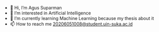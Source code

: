 - 👋 Hi, I’m Agus Suparman
- 👀 I’m interested in Artificial Intelligence
- 🌱 I’m currently learning Machine Learning because my thesis about it
- 📫 How to reach me 20206051008@student.uin-suka.ac.id

<!---
agussuka/agussuka is a ✨ special ✨ repository because its `README.md` (this file) appears on your GitHub profile.
You can click the Preview link to take a look at your changes.
--->
